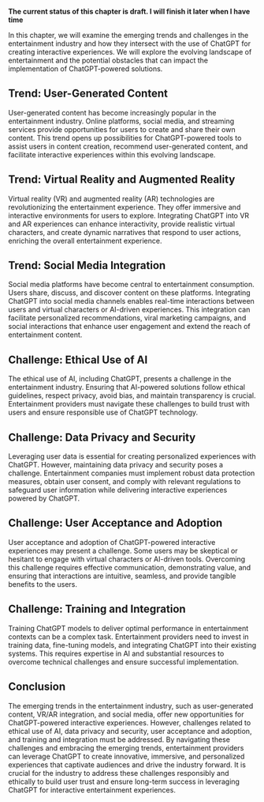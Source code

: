 **The current status of this chapter is draft. I will finish it later when I have time**

In this chapter, we will examine the emerging trends and challenges in the entertainment industry and how they intersect with the use of ChatGPT for creating interactive experiences. We will explore the evolving landscape of entertainment and the potential obstacles that can impact the implementation of ChatGPT-powered solutions.

**Trend: User-Generated Content**
---------------------------------

User-generated content has become increasingly popular in the entertainment industry. Online platforms, social media, and streaming services provide opportunities for users to create and share their own content. This trend opens up possibilities for ChatGPT-powered tools to assist users in content creation, recommend user-generated content, and facilitate interactive experiences within this evolving landscape.

**Trend: Virtual Reality and Augmented Reality**
------------------------------------------------

Virtual reality (VR) and augmented reality (AR) technologies are revolutionizing the entertainment experience. They offer immersive and interactive environments for users to explore. Integrating ChatGPT into VR and AR experiences can enhance interactivity, provide realistic virtual characters, and create dynamic narratives that respond to user actions, enriching the overall entertainment experience.

**Trend: Social Media Integration**
-----------------------------------

Social media platforms have become central to entertainment consumption. Users share, discuss, and discover content on these platforms. Integrating ChatGPT into social media channels enables real-time interactions between users and virtual characters or AI-driven experiences. This integration can facilitate personalized recommendations, viral marketing campaigns, and social interactions that enhance user engagement and extend the reach of entertainment content.

**Challenge: Ethical Use of AI**
--------------------------------

The ethical use of AI, including ChatGPT, presents a challenge in the entertainment industry. Ensuring that AI-powered solutions follow ethical guidelines, respect privacy, avoid bias, and maintain transparency is crucial. Entertainment providers must navigate these challenges to build trust with users and ensure responsible use of ChatGPT technology.

**Challenge: Data Privacy and Security**
----------------------------------------

Leveraging user data is essential for creating personalized experiences with ChatGPT. However, maintaining data privacy and security poses a challenge. Entertainment companies must implement robust data protection measures, obtain user consent, and comply with relevant regulations to safeguard user information while delivering interactive experiences powered by ChatGPT.

**Challenge: User Acceptance and Adoption**
-------------------------------------------

User acceptance and adoption of ChatGPT-powered interactive experiences may present a challenge. Some users may be skeptical or hesitant to engage with virtual characters or AI-driven tools. Overcoming this challenge requires effective communication, demonstrating value, and ensuring that interactions are intuitive, seamless, and provide tangible benefits to the users.

**Challenge: Training and Integration**
---------------------------------------

Training ChatGPT models to deliver optimal performance in entertainment contexts can be a complex task. Entertainment providers need to invest in training data, fine-tuning models, and integrating ChatGPT into their existing systems. This requires expertise in AI and substantial resources to overcome technical challenges and ensure successful implementation.

Conclusion
----------

The emerging trends in the entertainment industry, such as user-generated content, VR/AR integration, and social media, offer new opportunities for ChatGPT-powered interactive experiences. However, challenges related to ethical use of AI, data privacy and security, user acceptance and adoption, and training and integration must be addressed. By navigating these challenges and embracing the emerging trends, entertainment providers can leverage ChatGPT to create innovative, immersive, and personalized experiences that captivate audiences and drive the industry forward. It is crucial for the industry to address these challenges responsibly and ethically to build user trust and ensure long-term success in leveraging ChatGPT for interactive entertainment experiences.
